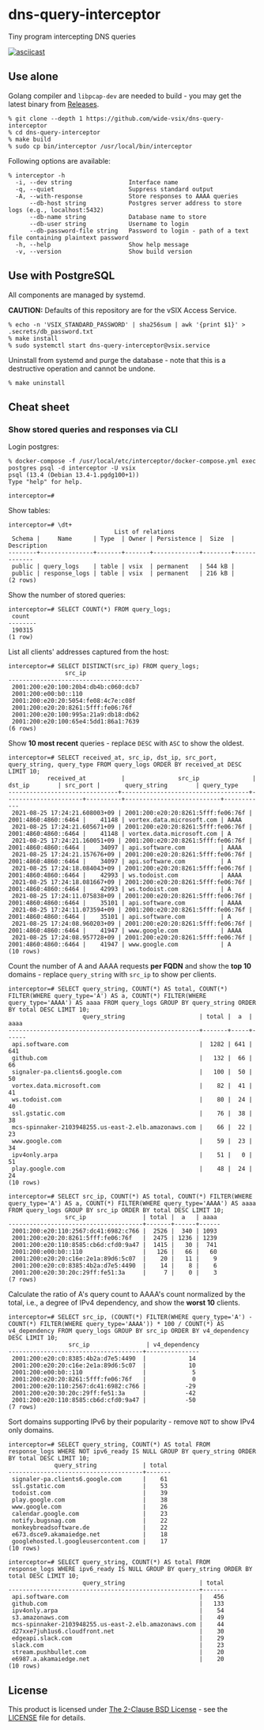 # dns-query-interceptor
Tiny program intercepting DNS queries

[![asciicast](https://asciinema.org/a/432218.svg)](https://asciinema.org/a/432218?autoplay=1)

## Use alone
Golang compiler and `libpcap-dev` are needed to build - you may get the latest binary from [Releases](https://github.com/wide-vsix/dns-query-interceptor/releases).

```
% git clone --depth 1 https://github.com/wide-vsix/dns-query-interceptor
% cd dns-query-interceptor
% make build
% sudo cp bin/interceptor /usr/local/bin/interceptor
```

Following options are available:

```
% interceptor -h
  -i, --dev string                Interface name
  -q, --quiet                     Suppress standard output
  -A, --with-response             Store responses to AAAA queries
      --db-host string            Postgres server address to store logs (e.g., localhost:5432)
      --db-name string            Database name to store
      --db-user string            Username to login
      --db-password-file string   Password to login - path of a text file containing plaintext password
  -h, --help                      Show help message
  -v, --version                   Show build version
```

## Use with PostgreSQL
All components are managed by systemd.

**CAUTION:** Defaults of this repository are for the vSIX Access Service.

```
% echo -n 'VSIX_STANDARD_PASSWORD' | sha256sum | awk '{print $1}' > .secrets/db_password.txt
% make install
% sudo systemctl start dns-query-interceptor@vsix.service
```

Uninstall from systemd and purge the database - note that this is a destructive operation and cannot be undone.

```
% make uninstall
```

## Cheat sheet
### Show stored queries and responses via CLI
Login postgres:

```
% docker-compose -f /usr/local/etc/interceptor/docker-compose.yml exec postgres psql -d interceptor -U vsix
psql (13.4 (Debian 13.4-1.pgdg100+1))
Type "help" for help.

interceptor=# 
```

Show tables:

```
interceptor=# \dt+
                              List of relations
 Schema |     Name      | Type  | Owner | Persistence |  Size  | Description 
--------+---------------+-------+-------+-------------+--------+-------------
 public | query_logs    | table | vsix  | permanent   | 544 kB | 
 public | response_logs | table | vsix  | permanent   | 216 kB | 
(2 rows)
```

Show the number of stored queries:

```
interceptor=# SELECT COUNT(*) FROM query_logs;
 count  
--------
 190315
(1 row)
```

List all clients' addresses captured from the host:

```
interceptor=# SELECT DISTINCT(src_ip) FROM query_logs;
                src_ip                
--------------------------------------
 2001:200:e20:100:20b4:db4b:c060:dcb7
 2001:200:e00:b0::110
 2001:200:e20:20:5054:fe08:4c7e:c08f
 2001:200:e20:20:8261:5fff:fe06:76f
 2001:200:e20:100:995a:21a9:db18:db62
 2001:200:e20:100:65e4:5dd1:86a1:7639
(6 rows)
```

Show **10 most recent** queries - replace `DESC` with `ASC` to show the oldest.

```
interceptor=# SELECT received_at, src_ip, dst_ip, src_port, query_string, query_type FROM query_logs ORDER BY received_at DESC LIMIT 10;
           received_at          |               src_ip               |        dst_ip        | src_port |       query_string        | query_type 
-------------------------------+------------------------------------+----------------------+----------+---------------------------+------------
 2021-08-25 17:24:21.608003+09 | 2001:200:e20:20:8261:5fff:fe06:76f | 2001:4860:4860::6464 |    41148 | vortex.data.microsoft.com | AAAA
 2021-08-25 17:24:21.605671+09 | 2001:200:e20:20:8261:5fff:fe06:76f | 2001:4860:4860::6464 |    41148 | vortex.data.microsoft.com | A
 2021-08-25 17:24:21.160051+09 | 2001:200:e20:20:8261:5fff:fe06:76f | 2001:4860:4860::6464 |    34097 | api.software.com          | AAAA
 2021-08-25 17:24:21.157676+09 | 2001:200:e20:20:8261:5fff:fe06:76f | 2001:4860:4860::6464 |    34097 | api.software.com          | A
 2021-08-25 17:24:18.084043+09 | 2001:200:e20:20:8261:5fff:fe06:76f | 2001:4860:4860::6464 |    42993 | ws.todoist.com            | AAAA
 2021-08-25 17:24:18.081667+09 | 2001:200:e20:20:8261:5fff:fe06:76f | 2001:4860:4860::6464 |    42993 | ws.todoist.com            | A
 2021-08-25 17:24:11.075838+09 | 2001:200:e20:20:8261:5fff:fe06:76f | 2001:4860:4860::6464 |    35101 | api.software.com          | AAAA
 2021-08-25 17:24:11.073594+09 | 2001:200:e20:20:8261:5fff:fe06:76f | 2001:4860:4860::6464 |    35101 | api.software.com          | A
 2021-08-25 17:24:08.960203+09 | 2001:200:e20:20:8261:5fff:fe06:76f | 2001:4860:4860::6464 |    41947 | www.google.com            | AAAA
 2021-08-25 17:24:08.957728+09 | 2001:200:e20:20:8261:5fff:fe06:76f | 2001:4860:4860::6464 |    41947 | www.google.com            | A
(10 rows)
```

Count the number of A and AAAA requests **per FQDN** and show the **top 10** domains - replace `query_string` with `src_ip` to show per clients.

```
interceptor=# SELECT query_string, COUNT(*) AS total, COUNT(*) FILTER(WHERE query_type='A') AS a, COUNT(*) FILTER(WHERE query_type='AAAA') AS aaaa FROM query_logs GROUP BY query_string ORDER BY total DESC LIMIT 10;
                     query_string                     | total |  a  | aaaa 
------------------------------------------------------+-------+-----+------
 api.software.com                                     |  1282 | 641 |  641
 github.com                                           |   132 |  66 |   66
 signaler-pa.clients6.google.com                      |   100 |  50 |   50
 vortex.data.microsoft.com                            |    82 |  41 |   41
 ws.todoist.com                                       |    80 |  24 |   40
 ssl.gstatic.com                                      |    76 |  38 |   38
 mcs-spinnaker-2103948255.us-east-2.elb.amazonaws.com |    66 |  22 |   23
 www.google.com                                       |    59 |  23 |   34
 ipv4only.arpa                                        |    51 |   0 |   51
 play.google.com                                      |    48 |  24 |   24
(10 rows)

interceptor=# SELECT src_ip, COUNT(*) AS total, COUNT(*) FILTER(WHERE query_type='A') AS a, COUNT(*) FILTER(WHERE query_type='AAAA') AS aaaa FROM query_logs GROUP BY src_ip ORDER BY total DESC LIMIT 10;
                src_ip                | total |  a   | aaaa 
--------------------------------------+-------+------+------
 2001:200:e20:110:2567:dc41:6982:c766 |  2526 |  340 | 1093
 2001:200:e20:20:8261:5fff:fe06:76f   |  2475 | 1236 | 1239
 2001:200:e20:110:8585:cb6d:cfd0:9a47 |  1415 |   30 |  741
 2001:200:e00:b0::110                 |   126 |   66 |   60
 2001:200:e20:20:c16e:2e1a:89d6:5c07  |    20 |   11 |    9
 2001:200:e20:c0:8385:4b2a:d7e5:4490  |    14 |    8 |    6
 2001:200:e20:30:20c:29ff:fe51:3a     |     7 |    0 |    3
(7 rows)
```

Calculate the ratio of A's query count to AAAA's count normalized by the total, i.e., a degree of IPv4 dependency, and show the **worst 10** clients.

```
interceptor=# SELECT src_ip, (COUNT(*) FILTER(WHERE query_type='A') - COUNT(*) FILTER(WHERE query_type='AAAA')) * 100 / COUNT(*) AS v4_dependency FROM query_logs GROUP BY src_ip ORDER BY v4_dependency DESC LIMIT 10;
                 src_ip                | v4_dependency 
--------------------------------------+---------------
 2001:200:e20:c0:8385:4b2a:d7e5:4490  |            14
 2001:200:e20:20:c16e:2e1a:89d6:5c07  |            10
 2001:200:e00:b0::110                 |             5
 2001:200:e20:20:8261:5fff:fe06:76f   |             0
 2001:200:e20:110:2567:dc41:6982:c766 |           -29
 2001:200:e20:30:20c:29ff:fe51:3a     |           -42
 2001:200:e20:110:8585:cb6d:cfd0:9a47 |           -50
(7 rows)
```

Sort domains supporting IPv6 by their popularity - remove `NOT` to show IPv4 only domains.

```
interceptor=# SELECT query_string, COUNT(*) AS total FROM response_logs WHERE NOT ipv6_ready IS NULL GROUP BY query_string ORDER BY total DESC LIMIT 10;
             query_string             | total 
--------------------------------------+-------
 signaler-pa.clients6.google.com      |    61
 ssl.gstatic.com                      |    53
 todoist.com                          |    39
 play.google.com                      |    38
 www.google.com                       |    26
 calendar.google.com                  |    23
 notify.bugsnag.com                   |    22
 monkeybreadsoftware.de               |    22
 e673.dsce9.akamaiedge.net            |    18
 googlehosted.l.googleusercontent.com |    17
(10 rows)

interceptor=# SELECT query_string, COUNT(*) AS total FROM response_logs WHERE ipv6_ready IS NULL GROUP BY query_string ORDER BY total DESC LIMIT 10;
                     query_string                     | total 
------------------------------------------------------+-------
 api.software.com                                     |   456
 github.com                                           |   133
 ipv4only.arpa                                        |    54
 s3.amazonaws.com                                     |    49
 mcs-spinnaker-2103948255.us-east-2.elb.amazonaws.com |    44
 d27xxe7juh1us6.cloudfront.net                        |    30
 edgeapi.slack.com                                    |    29
 slack.com                                            |    23
 stream.pushbullet.com                                |    20
 e6987.a.akamaiedge.net                               |    20
(10 rows)
```

## License
This product is licensed under [The 2-Clause BSD License](https://opensource.org/licenses/BSD-2-Clause) - see the [LICENSE](LICENSE) file for details.

